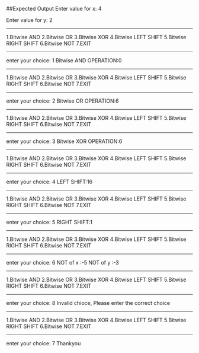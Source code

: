 ##Expected Output
Enter value for x:
4

Enter value for y:
2
**********************
1.Bitwise AND
2.Bitwise OR
3.Bitwise XOR
4.Bitwise LEFT SHIFT
5.Bitwise RIGHT SHIFT
6.Bitwise NOT
7.EXIT
***********************
enter your choice:
1
Bitwise AND OPERATION:0
**********************
1.Bitwise AND
2.Bitwise OR
3.Bitwise XOR
4.Bitwise LEFT SHIFT
5.Bitwise RIGHT SHIFT
6.Bitwise NOT
7.EXIT
***********************
enter your choice:
2
Bitwise OR OPERATION:6
**********************
1.Bitwise AND
2.Bitwise OR
3.Bitwise XOR
4.Bitwise LEFT SHIFT
5.Bitwise RIGHT SHIFT
6.Bitwise NOT
7.EXIT
***********************
enter your choice:
3
Bitwise XOR OPERATION:6
**********************
1.Bitwise AND
2.Bitwise OR
3.Bitwise XOR
4.Bitwise LEFT SHIFT
5.Bitwise RIGHT SHIFT
6.Bitwise NOT
7.EXIT
***********************
enter your choice:
4
LEFT SHIFT:16
**********************
1.Bitwise AND
2.Bitwise OR
3.Bitwise XOR
4.Bitwise LEFT SHIFT
5.Bitwise RIGHT SHIFT
6.Bitwise NOT
7.EXIT
***********************
enter your choice:
5
RIGHT SHIFT:1
**********************
1.Bitwise AND
2.Bitwise OR
3.Bitwise XOR
4.Bitwise LEFT SHIFT
5.Bitwise RIGHT SHIFT
6.Bitwise NOT
7.EXIT
***********************
enter your choice:
6
NOT of x :-5
NOT of y :-3
**********************
1.Bitwise AND
2.Bitwise OR
3.Bitwise XOR
4.Bitwise LEFT SHIFT
5.Bitwise RIGHT SHIFT
6.Bitwise NOT
7.EXIT
***********************
enter your choice:
8
Invalid chioce, Please enter the correct choice
**********************
1.Bitwise AND
2.Bitwise OR
3.Bitwise XOR
4.Bitwise LEFT SHIFT
5.Bitwise RIGHT SHIFT
6.Bitwise NOT
7.EXIT
***********************
enter your choice:
7
Thankyou
